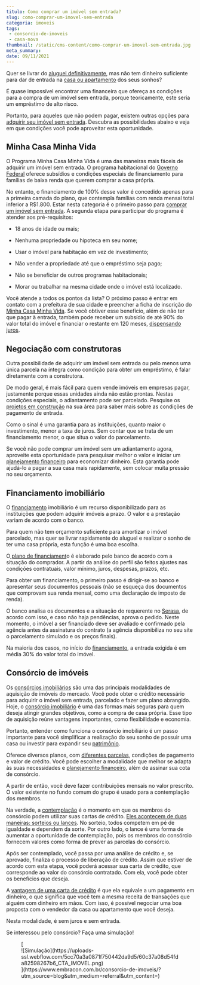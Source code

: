```yaml
---
titulo: Como comprar um imóvel sem entrada?
slug: como-comprar-um-imovel-sem-entrada
categoria: imoveis
tags:
 - consorcio-de-imoveis
 - casa-nova
thumbnail: /static/cms-content/como-comprar-um-imovel-sem-entrada.jpg
meta_summary: 
date: 09/11/2021
---
```

Quer se livrar do [aluguel definitivamente](https://www.embracon.com.br/blog/como-sair-do-aluguel-definitivamente), mas não tem dinheiro suficiente para dar de entrada na [casa ou apartamento](https://www.embracon.com.br/blog/casa-ou-apartamento-qual-a-melhor-escolha-para-voce) dos seus sonhos?

É quase impossível encontrar uma financeira que ofereça as condições para a compra de um imóvel sem entrada, porque teoricamente, este seria um empréstimo de alto risco.

Portanto, para aqueles que não podem pagar, existem outras opções para [adquirir seu imóvel sem entrada](https://www.embracon.com.br/blog/o-que-analisar-antes-de-comprar-um-imovel). Descubra as possibilidades abaixo e veja em que condições você pode aproveitar esta oportunidade.

Minha Casa Minha Vida 
----------------------

O Programa Minha Casa Minha Vida é uma das maneiras mais fáceis de adquirir um imóvel sem entrada. O programa habitacional do [Governo Federal](https://www.gov.br/pt-br) oferece subsídios e condições especiais de financiamento para famílias de baixa renda que querem comprar a casa própria.

No entanto, o financiamento de 100% desse valor é concedido apenas para a primeira camada do plano, que contempla famílias com renda mensal total inferior a R$1.800. Estar nesta categoria é o primeiro passo para [comprar um imóvel sem entrada](https://www.embracon.com.br/blog/como-comprar-imoveis-para-alugar). A segunda etapa para participar do programa é atender aos pré-requisitos:

- 18 anos de idade ou mais;
- Nenhuma propriedade ou hipoteca em seu nome;
- Usar o imóvel para habitação em vez de investimento;
- Não vender a propriedade até que o empréstimo seja pago;
- Não se beneficiar de outros programas habitacionais;

- Morar ou trabalhar na mesma cidade onde o imóvel está localizado.

Você atende a todos os pontos da lista? O próximo passo é entrar em contato com a prefeitura de sua cidade e preencher a ficha de inscrição do [Minha Casa Minha Vida](https://www.gov.br/mdr/pt-br/assuntos/habitacao/minha-casa-minha-vida). Se você obtiver esse benefício, além de não ter que pagar à entrada, também pode receber um subsídio de até 90% do valor total do imóvel e financiar o restante em 120 meses, [dispensando juros](https://www.embracon.com.br/blog/como-os-juros-afetam-a-sua-vida).

Negociação com construtoras 
----------------------------

Outra possibilidade de adquirir um imóvel sem entrada ou pelo menos uma única parcela na íntegra como condição para obter um empréstimo, é falar diretamente com a construtora.

De modo geral, é mais fácil para quem vende imóveis em empresas pagar, justamente porque essas unidades ainda não estão prontas. Nestas condições especiais, o adiantamento pode ser parcelado. Pesquise os [projetos em construção](https://www.embracon.com.br/blog/tudo-que-voce-precisa-saber-antes-de-comecar-a-construir) na sua área para saber mais sobre as condições de pagamento de entrada.

Como o sinal é uma garantia para as instituições, quanto maior o investimento, menor a taxa de juros. Sem contar que se trata de um financiamento menor, o que situa o valor do parcelamento.

Se você não pode comprar um imóvel sem um adiantamento agora, aproveite esta oportunidade para pesquisar melhor o valor e iniciar um [planejamento financeiro](https://www.embracon.com.br/blog/planejamento-financeiro-um-guia-para-as-financas-nao-sairem-de-controle) para economizar dinheiro. Esta garantia pode ajudá-lo a pagar a sua casa mais rapidamente, sem colocar muita pressão no seu orçamento.

Financiamento imobiliário 
--------------------------

O [financiamento](https://www.embracon.com.br/blog/como-e-por-que-usar-o-consorcio-para-quitar-um-financiamento) imobiliário é um recurso disponibilizado para as instituições que podem adquirir imóveis a prazo. O valor e a prestação variam de acordo com o banco.

Para quem não tem orçamento suficiente para amortizar o imóvel parcelado, mas quer se livrar rapidamente do aluguel e realizar o sonho de ter uma casa própria, esta função é uma boa escolha.

O[ plano de financiament](https://www.embracon.com.br/blog/financiamento-ou-consorcio-o-que-e-melhor-na-compra-de-um-imovel)o é elaborado pelo banco de acordo com a situação do comprador. A partir da análise do perfil são feitos ajustes nas condições contratuais, valor mínimo, juros, despesas, prazos, etc.

Para obter um financiamento, o primeiro passo é dirigir-se ao banco e apresentar seus documentos pessoais (não se esqueça dos documentos que comprovam sua renda mensal, como uma declaração de imposto de renda).

O banco analisa os documentos e a situação do requerente no [Serasa](https://www.serasa.com.br/), de acordo com isso, e caso não haja pendências, aprova o pedido. Neste momento, o imóvel a ser financiado deve ser avaliado e confirmado pela agência antes da assinatura do contrato (a agência disponibiliza no seu site o parcelamento simulado e os preços finais).

Na maioria dos casos, no início do [financiamento](https://www.embracon.com.br/blog/financiamento-emprestimo-ou-consorcio-conheca-todas-as-opcoes), a entrada exigida é em média 30% do valor total do imóvel.

Consórcio de imóveis 
---------------------

Os [consórcios imobiliários](https://www.embracon.com.br/blog/o-consorcio-de-imoveis-e-para-todos) são uma das principais modalidades de aquisição de imóveis do mercado. Você pode obter o crédito necessário para adquirir o imóvel sem entrada, parcelado e fazer um plano abrangido. Hoje, o [consórcio imobiliário](https://www.embracon.com.br/blog/10-motivos-para-fazer-um-consorcio-de-imoveis) é uma das formas mais seguras para quem deseja atingir grandes objetivos, como a compra de casa própria. Esse tipo de aquisição reúne vantagens importantes, como flexibilidade e economia.

Portanto, entender como funciona o consórcio imobiliário é um passo importante para você simplificar a realização do seu sonho de possuir uma casa ou investir para expandir seu [patrimônio](https://www.embracon.com.br/blog/e-possivel-aumentar-o-patrimonio-saiba-aqui).

Oferece diversos planos, com [diferentes parcelas](https://www.embracon.com.br/blog/parcela-de-consorcio-tem-juros), condições de pagamento e valor de crédito. Você pode escolher a modalidade que melhor se adapta às suas necessidades e [planejamento financeiro](https://www.embracon.com.br/blog/entenda-a-importancia-do-planejamento-financeiro-em-tempos-de-pandemia), além de assinar sua cota de consórcio.

A partir de então, você deve fazer contribuições mensais no valor prescrito. O valor existente no fundo comum do grupo é usado para a contemplação dos membros.

Na verdade, a [contemplação](https://www.embracon.com.br/blog/guia-da-contemplacao-de-consorcio) é o momento em que os membros do consórcio podem utilizar suas cartas de crédito. [Eles acontecem de duas maneiras: sorteios ou lances](https://www.embracon.com.br/blog/quais-sao-as-formas-de-contemplacao). No sorteio, todos competem em pé de igualdade e dependem da sorte. Por outro lado, o lance é uma forma de aumentar a oportunidade de contemplação, pois os membros do consórcio fornecem valores como forma de prever as parcelas do consórcio.

Após ser contemplado, você passa por uma análise de crédito e, se aprovado, finaliza o processo de liberação de crédito. Assim que estiver de acordo com esta etapa, você poderá acessar sua carta de crédito, que corresponde ao valor do consórcio contratado. Com ela, você pode obter os benefícios que deseja.

A [vantagem de uma carta de crédito](https://www.embracon.com.br/blog/o-que-e-e-como-funciona-a-carta-de-credito) é que ela equivale a um pagamento em dinheiro, o que significa que você tem a mesma receita de transações que alguém com dinheiro em mãos. Com isso, é possível negociar uma boa proposta com o vendedor da casa ou apartamento que você deseja.

Nesta modalidade, é sem juros e sem entrada.

Se interessou pelo consórcio? Faça uma simulação!

<figure class="w-richtext-figure-type-image w-richtext-align-center">[<div>![Simulação](https://uploads-ssl.webflow.com/5cc70a3a0871f750442da9d5/60c37a08d54fda82598267b6_CTA_IMOVEL.png)</div>](https://www.embracon.com.br/consorcio-de-imoveis/?utm_source=blog&utm_medium=referral&utm_content=)</figure>
